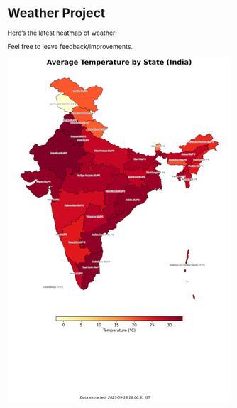 # Weather Project

Here’s the latest heatmap of weather:

Feel free to leave feedback/improvements.

![India Heatmap](docs/assets/india_heatmap.png?v=CBDF49)
